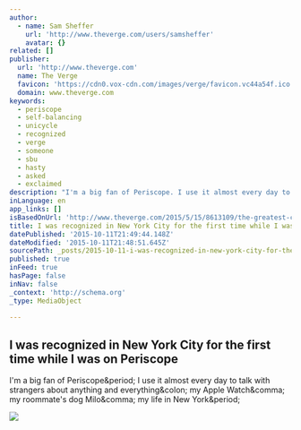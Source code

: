 ```yaml
---
author:
  - name: Sam Sheffer
    url: 'http://www.theverge.com/users/samsheffer'
    avatar: {}
related: []
publisher:
  url: 'http://www.theverge.com'
  name: The Verge
  favicon: 'https://cdn0.vox-cdn.com/images/verge/favicon.vc44a54f.ico'
  domain: www.theverge.com
keywords:
  - periscope
  - self-balancing
  - unicycle
  - recognized
  - verge
  - someone
  - sbu
  - hasty
  - asked
  - exclaimed
description: "I'm a big fan of Periscope. I use it almost every day to talk with strangers about anything and everything: my Apple Watch, my roommate's dog Milo, my life in New York."
inLanguage: en
app_links: []
isBasedOnUrl: 'http://www.theverge.com/2015/5/15/8613109/the-greatest-coincidence-ever-in-my-life'
title: I was recognized in New York City for the first time while I was on Periscope
datePublished: '2015-10-11T21:49:44.148Z'
dateModified: '2015-10-11T21:48:51.645Z'
sourcePath: _posts/2015-10-11-i-was-recognized-in-new-york-city-for-the-first-time-while-i.md
published: true
inFeed: true
hasPage: false
inNav: false
_context: 'http://schema.org'
_type: MediaObject

---
```

<article style=""><h1>I was recognized in New York City for the first time while I was on Periscope</h1><p>I'm a big fan of Periscope&amp;period; I use it almost every day to talk with strangers about anything and everything&amp;colon; my Apple Watch&amp;comma; my roommate's dog Milo&amp;comma; my life in New York&amp;period;</p><img src="https://cdn0.vox-cdn.com/thumbor/7gG-LCh94G2ajutCkjySj0C0Gkc=/0x109:3360x1999/1600x900/cdn0.vox-cdn.com/uploads/chorus_image/image/46342652/Screen_Shot_2015-05-15_at_4.39.10_PM.0.0.png" /></article>